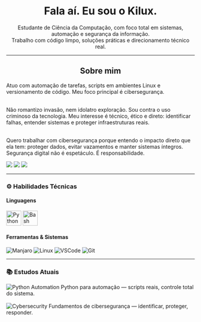<h1 align="center">Fala aí. Eu sou o Kilux.</h1>

<p align="center">
  Estudante de Ciência da Computação, com foco total em sistemas, automação e segurança da informação.<br>
  Trabalho com código limpo, soluções práticas e direcionamento técnico real.
</p>

---

<h2 align="center">Sobre mim</h2>

<p align="left">
  Atuo com automação de tarefas, scripts em ambientes Linux e versionamento de código. Meu foco principal é cibersegurança.<br><br>

  Não romantizo invasão, nem idolatro exploração. Sou contra o uso criminoso da tecnologia. Meu interesse é técnico, ético e direto: identificar falhas, entender sistemas e proteger infraestruturas reais.<br><br>

  Quero trabalhar com cibersegurança porque entendo o impacto direto que ela tem: proteger dados, evitar vazamentos e manter sistemas íntegros. Segurança digital não é espetáculo. É responsabilidade.
</p>

<p align="left">
  <img src="https://img.shields.io/badge/Cybersecurity-ethics-critical?style=for-the-badge&logo=hackthebox&logoColor=white" />
  <img src="https://img.shields.io/badge/Linux-SecOps-black?style=for-the-badge&logo=linux&logoColor=white" />
  <img src="https://img.shields.io/badge/NoCrime%20JustCode-000000?style=for-the-badge&logo=protonvpn&logoColor=white" />
</p>

---

### ⚙️ Habilidades Técnicas

#### Linguagens
<p align="left">
  <img src="https://cdn.jsdelivr.net/gh/devicons/devicon/icons/python/python-original.svg" height="40" alt="Python" />
  <img src="https://cdn.jsdelivr.net/gh/devicons/devicon/icons/bash/bash-original.svg" height="40" alt="Bash" />
</p>

#### Ferramentas & Sistemas
<p align="left">
  <img src="https://img.shields.io/badge/Manjaro-35BF5C?style=for-the-badge&logo=manjaro&logoColor=white" alt="Manjaro" />
  <img src="https://img.shields.io/badge/Linux-333333?style=for-the-badge&logo=linux&logoColor=white" alt="Linux" />
  <img src="https://img.shields.io/badge/Visual_Studio_Code-007ACC?style=for-the-badge&logo=visual-studio-code&logoColor=white" alt="VSCode" />
  <img src="https://img.shields.io/badge/Git-F05032?style=for-the-badge&logo=git&logoColor=white" alt="Git" />
</p>

---

### 📚 Estudos Atuais

<p align="left">
  <img src="https://img.shields.io/badge/Python-automation-orange?style=for-the-badge&logo=python&logoColor=white" alt="Python Automation" />
  Python para automação — scripts reais, controle total do sistema.<br><br>

   <img src="https://img.shields.io/badge/Cybersecurity-fundamentals-blue?style=for-the-badge&logo=hackthebox&logoColor=white" alt="Cybersecurity" />
  Fundamentos de cibersegurança — identificar, proteger, responder.
</p>
